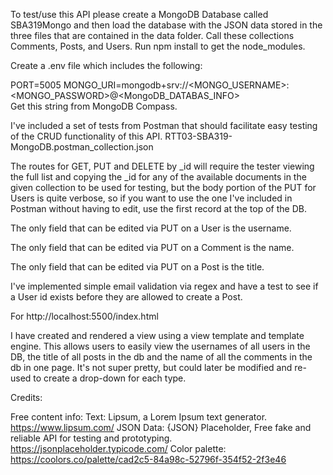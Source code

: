 To test/use this API please create a MongoDB Database called SBA319Mongo and then load the database with the JSON data stored in the three files that are contained in the data folder. Call these collections Comments, Posts, and Users.  Run npm install to get the node_modules.

Create a .env file which includes the following:

PORT=5005
MONGO_URI=mongodb+srv://<MONGO_USERNAME>:<MONGO_PASSWORD>@<MongoDB_DATABAS_INFO>  
Get this string from MongoDB Compass.

I've included a set of tests from Postman that should facilitate easy testing of the CRUD functionality of this API. RTT03-SBA319-MongoDB.postman_collection.json

The routes for GET, PUT and DELETE by _id will require the tester viewing the full list and copying the _id for any of the available documents in the given collection to be used for testing, but the body portion of the PUT for Users is quite verbose, so if you want to use the one I've included in Postman without having to edit, use the first record at the top of the DB.

The only field that can be edited via PUT on a User is the username.

The only field that can be edited via PUT on a Comment is the name.

The only field that can be edited via PUT on a Post is the title.

I've implemented simple email validation via regex and have a test to see if a User id exists before they are allowed to create a Post.

For http://localhost:5500/index.html

I have created and rendered a view using a view template and template engine. This allows users to easily view the usernames of all users in the DB, the title of all posts in the db and the name of all the comments in the db in one page. It's not super pretty, but could later be modified and re-used to create a drop-down for each type.




Credits:

Free content info:
Text: Lipsum, a Lorem Ipsum text generator. https://www.lipsum.com/
JSON Data: {JSON} Placeholder, Free fake and reliable API for testing and prototyping. https://jsonplaceholder.typicode.com/
Color palette: https://coolors.co/palette/cad2c5-84a98c-52796f-354f52-2f3e46
